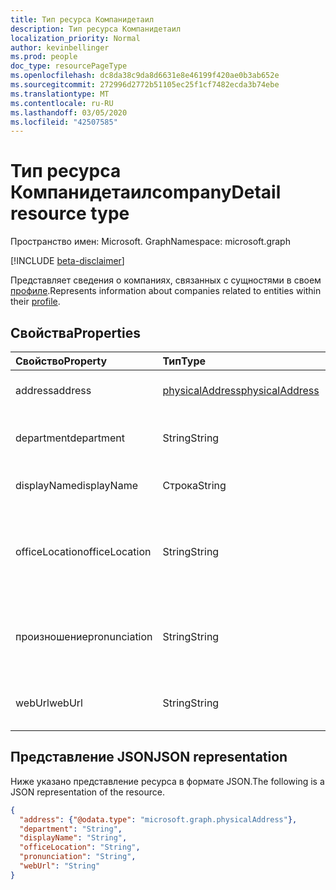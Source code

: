 ```yaml
---
title: Тип ресурса Компанидетаил
description: Тип ресурса Компанидетаил
localization_priority: Normal
author: kevinbellinger
ms.prod: people
doc_type: resourcePageType
ms.openlocfilehash: dc8da38c9da8d6631e8e46199f420ae0b3ab652e
ms.sourcegitcommit: 272996d2772b51105ec25f1cf7482ecda3b74ebe
ms.translationtype: MT
ms.contentlocale: ru-RU
ms.lasthandoff: 03/05/2020
ms.locfileid: "42507585"
---
```

# <a name="companydetail-resource-type"></a><span data-ttu-id="9ab7a-103">Тип ресурса Компанидетаил</span><span class="sxs-lookup"><span data-stu-id="9ab7a-103">companyDetail resource type</span></span>

<span data-ttu-id="9ab7a-104">Пространство имен: Microsoft. Graph</span><span class="sxs-lookup"><span data-stu-id="9ab7a-104">Namespace: microsoft.graph</span></span>

[!INCLUDE [beta-disclaimer](../../includes/beta-disclaimer.md)]

<span data-ttu-id="9ab7a-105">Представляет сведения о компаниях, связанных с сущностями в своем [профиле](profile.md).</span><span class="sxs-lookup"><span data-stu-id="9ab7a-105">Represents information about companies related to entities within their [profile](profile.md).</span></span>

## <a name="properties"></a><span data-ttu-id="9ab7a-106">Свойства</span><span class="sxs-lookup"><span data-stu-id="9ab7a-106">Properties</span></span>

| <span data-ttu-id="9ab7a-107">Свойство</span><span class="sxs-lookup"><span data-stu-id="9ab7a-107">Property</span></span>       | <span data-ttu-id="9ab7a-108">Тип</span><span class="sxs-lookup"><span data-stu-id="9ab7a-108">Type</span></span>                                | <span data-ttu-id="9ab7a-109">Описание</span><span class="sxs-lookup"><span data-stu-id="9ab7a-109">Description</span></span>                                 |
|:---------------|:------------------------------------|:--------------------------------------------|
|<span data-ttu-id="9ab7a-110">address</span><span class="sxs-lookup"><span data-stu-id="9ab7a-110">address</span></span>         |[<span data-ttu-id="9ab7a-111">physicalAddress</span><span class="sxs-lookup"><span data-stu-id="9ab7a-111">physicalAddress</span></span>](physicaladdress.md)| <span data-ttu-id="9ab7a-112">Адрес компании.</span><span class="sxs-lookup"><span data-stu-id="9ab7a-112">Address of the company.</span></span>                     |
|<span data-ttu-id="9ab7a-113">department</span><span class="sxs-lookup"><span data-stu-id="9ab7a-113">department</span></span>      |<span data-ttu-id="9ab7a-114">String</span><span class="sxs-lookup"><span data-stu-id="9ab7a-114">String</span></span>                               | <span data-ttu-id="9ab7a-115">Название отдела в компании.</span><span class="sxs-lookup"><span data-stu-id="9ab7a-115">Department Name within a company.</span></span>           |
|<span data-ttu-id="9ab7a-116">displayName</span><span class="sxs-lookup"><span data-stu-id="9ab7a-116">displayName</span></span>     |<span data-ttu-id="9ab7a-117">Строка</span><span class="sxs-lookup"><span data-stu-id="9ab7a-117">String</span></span>                               | <span data-ttu-id="9ab7a-118">Название компании.</span><span class="sxs-lookup"><span data-stu-id="9ab7a-118">Company name.</span></span>                               |
|<span data-ttu-id="9ab7a-119">officeLocation</span><span class="sxs-lookup"><span data-stu-id="9ab7a-119">officeLocation</span></span>  |<span data-ttu-id="9ab7a-120">String</span><span class="sxs-lookup"><span data-stu-id="9ab7a-120">String</span></span>                               | <span data-ttu-id="9ab7a-121">Местонахождение комнаты для пользователя, на который ссылается.</span><span class="sxs-lookup"><span data-stu-id="9ab7a-121">Office Location of the person referred to.</span></span>  |
|<span data-ttu-id="9ab7a-122">произношение</span><span class="sxs-lookup"><span data-stu-id="9ab7a-122">pronunciation</span></span>   |<span data-ttu-id="9ab7a-123">String</span><span class="sxs-lookup"><span data-stu-id="9ab7a-123">String</span></span>                               | <span data-ttu-id="9ab7a-124">Рекомендации по произношению названия компании.</span><span class="sxs-lookup"><span data-stu-id="9ab7a-124">Pronunciation guide for the company name.</span></span>   |
|<span data-ttu-id="9ab7a-125">webUrl</span><span class="sxs-lookup"><span data-stu-id="9ab7a-125">webUrl</span></span>          |<span data-ttu-id="9ab7a-126">String</span><span class="sxs-lookup"><span data-stu-id="9ab7a-126">String</span></span>                               | <span data-ttu-id="9ab7a-127">Ссылка на домашнюю страницу компании.</span><span class="sxs-lookup"><span data-stu-id="9ab7a-127">Link to the company home page.</span></span>              |

## <a name="json-representation"></a><span data-ttu-id="9ab7a-128">Представление JSON</span><span class="sxs-lookup"><span data-stu-id="9ab7a-128">JSON representation</span></span>

<span data-ttu-id="9ab7a-129">Ниже указано представление ресурса в формате JSON.</span><span class="sxs-lookup"><span data-stu-id="9ab7a-129">The following is a JSON representation of the resource.</span></span>

<!-- {
  "blockType": "resource",
  "optionalProperties": [

  ],
  "@odata.type": "microsoft.graph.companyDetail",
  "baseType": null
}-->

```json
{
  "address": {"@odata.type": "microsoft.graph.physicalAddress"},
  "department": "String",
  "displayName": "String",
  "officeLocation": "String",
  "pronunciation": "String",
  "webUrl": "String"
}
```

<!-- uuid: 16cd6b66-4b1a-43a1-adaf-3a886856ed98
2019-02-04 14:57:30 UTC -->
<!-- {
  "type": "#page.annotation",
  "description": "companyDetail resource",
  "keywords": "",
  "section": "documentation",
  "tocPath": ""
}-->